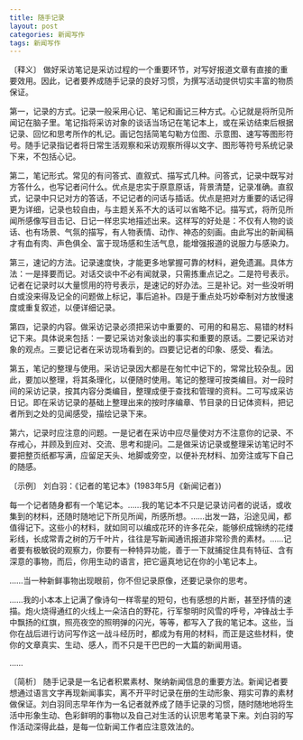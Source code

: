 ```yaml
---
title: 随手记录
layout: post
categories: 新闻写作
tags: 新闻写作
---
```


〔释义〕 做好采访笔记是采访过程的一个重要环节，对写好报道文章有直接的重要效用。因此，记者要养成随手记录的良好习惯，为撰写活动提供切实丰富的物质保证。

第一，记录的方式。记录一般采用心记、笔记和画记三种方式。心记就是将所见所闻记在脑子里。笔记指将采访对象的谈话当场记在笔记本上，或在采访结束后根据记录、回忆和思考所作的札记。画记包括简笔勾勒方位图、示意图、速写等图形符号。随手记录指记者将日常生活观察和采访观察所得以文字、图形等符号系统记录下来，不包括心记。

第二，笔记形式。常见的有问答式、直叙式、描写式几种。问答式，记录中既写对方答什么，也写记者问什么。优点是忠实于原意原话，背景清楚，记录准确。直叙式，记录中只记对方的答话，不记记者的问话与插话。优点是把对方重要的话记得更为详细，记录也较自由，与主题关系不大的话可以省略不记。描写式，将所见所闻所感像写目击记、日记一样忠实地描述出来。这样写的好处是：不仅有人物的谈话、也有场景、气氛的描写，有人物表情、动作、神态的刻画。由此写出的新闻稿才有血有肉、声色俱全、富于现场感和生活气息，能增强报道的说服力与感染力。

第三，速记的方法。记录速度快，才能更多地掌握可靠的材料，避免遗漏。具体方法：一是择要而记。对话交谈中不必有闻就录，只需拣重点记之。二是符号表示。记者在记录时以大量惯用的符号表示，是速记的好办法。三是补记。对一些没听明白或没来得及记全的问题做上标记，事后追补。四是于重点处巧妙牵制对方放慢速度或重复叙述，以便详细记录。

第四，记录的内容。做采访记录必须把采访中重要的、可用的和易忘、易错的材料记下来。具体说来包括：一要记采访对象谈出的事实和重要的原话。二要记采访对象的观点。三要记记者在采访现场看到的。四要记记者的印象、感受、看法。

第五，笔记的整理与使用。采访记录因大都是在匆忙中记下的，常常比较杂乱。因此，要加以整理，将其条理化，以便随时使用。笔记的整理可按类编目。对一段时间的采访记录，按其内容分类编目，整理成便于查找和管理的资料。二可写成采访日记。即在采访记录的基础上整理出来的按时序编章、节目录的日记体资料，把记者所到之处的见闻感受，描绘记录下来。

第六，记录时应注意的问题。一是记者在采访中应尽量使对方不注意你的记录、不存戒心，并顾及到应对、交流、思考和提问。二是做采访记录或整理采访笔记时不要把整页纸都写满，应留足天头、地脚或旁空，以便补充材料、加旁注或写下自己的随感。

〔示例〕 刘白羽：《记者的笔记本》(1983年5月《新闻记者》) 

每一个记者随身都有一个笔记本。……我的笔记本不只是记录访问者的说话，或收集到的材料，还随时随地记下所见所闻，所感所想。……出发一路，沿途见闻，都值得记下。这些小的材料，就如同可以编成花环的许多花朵，能够织成锦绣的花缕彩线，长成常青之树的万千叶片，往往是写新闻通讯报道非常珍贵的素材。……记者要有极敏锐的观察力，你要有一种特异功能，善于一下就捕捉住具有特征、含有深意的事物，而后，你用生动的语言，把它逼真地记在你的小笔记本上。

……当一种新鲜事物出现眼前，你不但记录原像，还要记录你的思考。

……我的小本本上记满了像诗句一样零星的短句，也有感想的片断，甚至抒情的速描。炮火烧得通红的火线上一朵洁白的野花，行军黎明时风雪的呼号，冲锋战士手中飘扬的红旗，照亮夜空的照明弹的闪光，等等，都写入了我的笔记本。这些，当你在战后进行访问写作这一战斗经历时，都成为有用的材料，而正是这些材料，使你的文章真实、生动、感人，而不只是干巴巴的一大篇的新闻用语。

……

〔简析〕 随手记录是一名记者积累素材、聚纳新闻信息的重要方法。新闻记者要想通过语言文字再现新闻事实，离不开平时记录在册的生动形象、翔实可靠的素材做保证。刘白羽同志早年作为一名记者就养成了随手记录的习惯，随时随地地将生活中形象生动、色彩鲜明的事物以及自己对生活的认识思考笔录下来。刘白羽的写作活动深得此益，是每一位新闻工作者应注意效法的。 